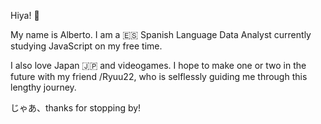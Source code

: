 Hiya! 👋

My name is Alberto. I am a 🇪🇸 Spanish Language Data Analyst currently studying JavaScript on my free time.

I also love Japan 🇯🇵 and videogames.
I hope to make one or two in the future with my friend /Ryuu22, who is selflessly guiding me through this lengthy journey.

じゃあ、thanks for stopping by!
